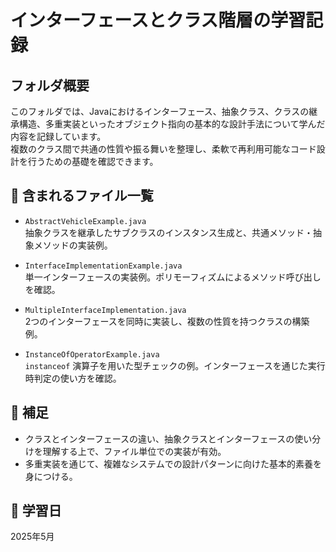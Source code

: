 # インターフェースとクラス階層の学習記録

## フォルダ概要  

このフォルダでは、Javaにおけるインターフェース、抽象クラス、クラスの継承構造、多重実装といったオブジェクト指向の基本的な設計手法について学んだ内容を記録しています。  
複数のクラス間で共通の性質や振る舞いを整理し、柔軟で再利用可能なコード設計を行うための基礎を確認できます。

## 📁 含まれるファイル一覧

- `AbstractVehicleExample.java`  
  抽象クラスを継承したサブクラスのインスタンス生成と、共通メソッド・抽象メソッドの実装例。

- `InterfaceImplementationExample.java`  
  単一インターフェースの実装例。ポリモーフィズムによるメソッド呼び出しを確認。

- `MultipleInterfaceImplementation.java`  
  2つのインターフェースを同時に実装し、複数の性質を持つクラスの構築例。

- `InstanceOfOperatorExample.java`  
  `instanceof` 演算子を用いた型チェックの例。インターフェースを通じた実行時判定の使い方を確認。

## 📌 補足

- クラスとインターフェースの違い、抽象クラスとインターフェースの使い分けを理解する上で、ファイル単位での実装が有効。
- 多重実装を通じて、複雑なシステムでの設計パターンに向けた基本的素養を身につける。

## 📆 学習日
2025年5月